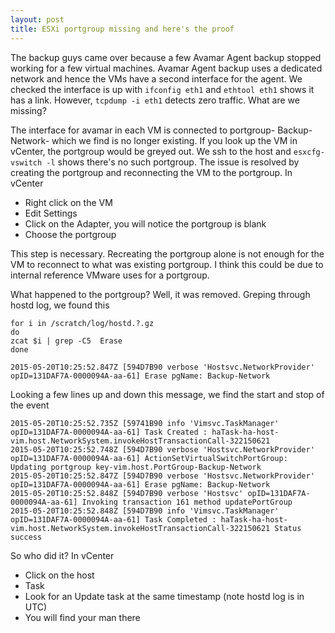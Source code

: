```yaml
---
layout: post
title: ESXi portgroup missing and here's the proof
---
```

The backup guys came over because a few Avamar Agent backup stopped working for a few virtual machines. Avamar Agent backup uses a dedicated network and hence the VMs have a second interface for the agent. We checked the interface is up with `ifconfig eth1` and  `ethtool eth1` shows it has a link. However, `tcpdump -i eth1` detects zero traffic. What are we missing?

The interface for avamar in each VM is connected to portgroup- Backup-Network- which we find is no longer existing. If you look up the VM in vCenter, the portgroup would be greyed out.  We ssh to the host and `esxcfg-vswitch -l` shows there's no such portgroup. The issue is resolved by creating the portgroup and reconnecting the VM to the portgroup. In vCenter

- Right click on the VM
- Edit Settings
- Click on the Adapter, you will notice the portgroup is blank
- Choose the portgroup

This step is necessary. Recreating the portgroup alone is not enough for the VM to reconnect to what was existing portgroup. I think this could be due to internal reference VMware uses for a portgroup.

What happened to the portgroup? Well, it was removed. Greping through hostd log, we found this

    for i in /scratch/log/hostd.?.gz
    do
    zcat $i | grep -C5  Erase
    done
    
    2015-05-20T10:25:52.847Z [594D7B90 verbose 'Hostsvc.NetworkProvider' opID=131DAF7A-0000094A-aa-61] Erase pgName: Backup-Network

Looking a few lines up and down this message, we find the start and stop of the event

    2015-05-20T10:25:52.735Z [59741B90 info 'Vimsvc.TaskManager' opID=131DAF7A-0000094A-aa-61] Task Created : haTask-ha-host-vim.host.NetworkSystem.invokeHostTransactionCall-322150621
    2015-05-20T10:25:52.748Z [594D7B90 verbose 'Hostsvc.NetworkProvider' opID=131DAF7A-0000094A-aa-61] ActionSetVirtualSwitchPortGroup: Updating portgroup key-vim.host.PortGroup-Backup-Network
    2015-05-20T10:25:52.847Z [594D7B90 verbose 'Hostsvc.NetworkProvider' opID=131DAF7A-0000094A-aa-61] Erase pgName: Backup-Network
    2015-05-20T10:25:52.848Z [594D7B90 verbose 'Hostsvc' opID=131DAF7A-0000094A-aa-61] Invoking transaction 161 method updatePortGroup
    2015-05-20T10:25:52.848Z [594D7B90 info 'Vimsvc.TaskManager' opID=131DAF7A-0000094A-aa-61] Task Completed : haTask-ha-host-vim.host.NetworkSystem.invokeHostTransactionCall-322150621 Status success

So who did it? In vCenter

- Click on the host
- Task
- Look for an Update task at the same timestamp (note hostd log is in UTC)
- You will find your man there
